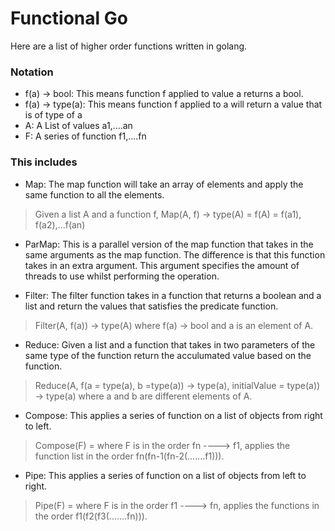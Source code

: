 # Functional Go
Here are a list of higher order functions written in golang.

### Notation
- f(a) -> bool: This means function f applied to value a returns a bool.
- f(a) -> type(a): This means function f applied to a will return a value that is of type of a
- A: A List of values a1,....an 
- F: A series of function f1,....fn

### This includes 
- Map: The map function will take an array of elements and apply the same function to all the elements.
> Given a list A and a function f, Map(A, f) -> type(A) = f(A) = f(a1), f(a2),...f(an)

- ParMap: This is a parallel version of the map function that takes in the same arguments as the map function. The difference is that this function takes in an extra argument. This argument specifies the amount of threads to use whilst performing the operation.

- Filter: The filter function takes in a function that returns a boolean and a list and return the values that satisfies the predicate function.
> Filter(A, f(a)) -> type(A) where f(a) -> bool and a is an element of A.

- Reduce: Given a list and a function that takes in two parameters of the same type of the function return the acculumated value based on the function.
> Reduce(A, f(a = type(a), b =type(a)) -> type(a), initialValue = type(a)) -> type(a) where a and b are different elements of A.

- Compose: This applies a series of function on a list of objects from right to left. 
> Compose(F) = where F is in the order fn ----> f1, applies the function list  in the order fn(fn-1(fn-2(.......f1))).

- Pipe: This applies a series of function on a list of objects from left to right.
> Pipe(F) = where F is in the order f1 ----> fn, applies the functions in the order f1(f2(f3(.......fn))).